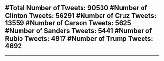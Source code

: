 #Total Number of Tweets: 90530 
#Number of Clinton Tweets: 56291
#Number of Cruz Tweets: 13559
#Number of Carson Tweets: 5625
#Number of Sanders Tweets: 5441
#Number of Rubio Tweets: 4917
#Number of Trump Tweets: 4692
---
---

